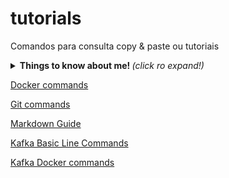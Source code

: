 # tutorials
Comandos para consulta copy &amp; paste ou tutoriais

<details>
  <summary> <b> Things to know about me! </b> <i>(click ro expand!)</i>

[Docker commands](https://github.com/jrmreis/tutorials/blob/main/DockerBasic.md)

[Git commands](https://github.com/jrmreis/tutorials/blob/main/GIT_commands.md)

[Markdown Guide](https://www.markdownguide.org/cheat-sheet/)

[Kafka Basic Line Commands](https://github.com/jrmreis/tutorials/blob/main/BasicKafka.md)

[Kafka Docker commands](https://github.com/jrmreis/tutorials/blob/main/KafkaDocker.md)

 </summary>

